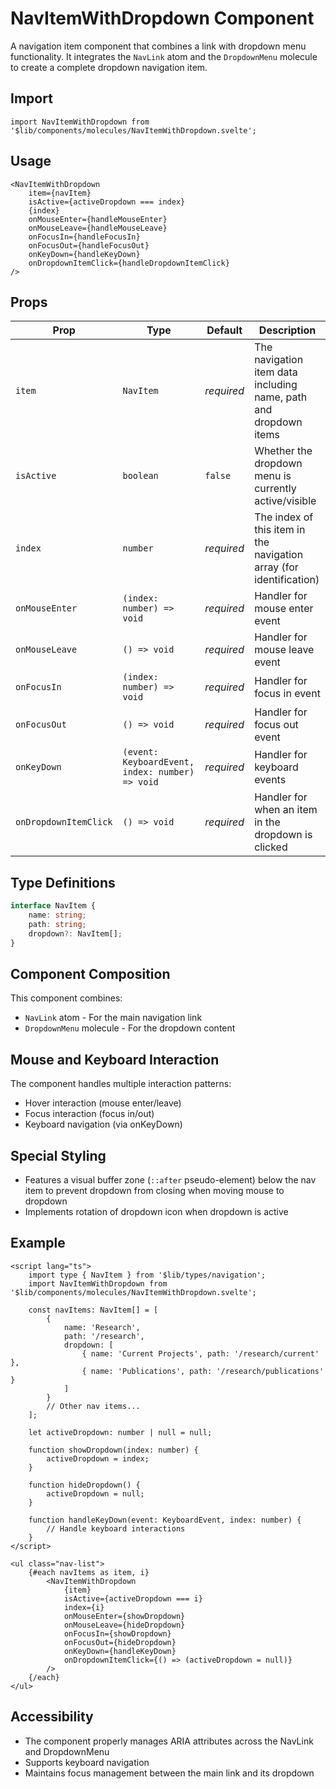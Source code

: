 # NavItemWithDropdown Component

A navigation item component that combines a link with dropdown menu functionality. It integrates the `NavLink` atom and the `DropdownMenu` molecule to create a complete dropdown navigation item.

## Import

```svelte
import NavItemWithDropdown from '$lib/components/molecules/NavItemWithDropdown.svelte';
```

## Usage

```svelte
<NavItemWithDropdown
	item={navItem}
	isActive={activeDropdown === index}
	{index}
	onMouseEnter={handleMouseEnter}
	onMouseLeave={handleMouseLeave}
	onFocusIn={handleFocusIn}
	onFocusOut={handleFocusOut}
	onKeyDown={handleKeyDown}
	onDropdownItemClick={handleDropdownItemClick}
/>
```

## Props

| Prop                  | Type                                            | Default    | Description                                                         |
| --------------------- | ----------------------------------------------- | ---------- | ------------------------------------------------------------------- |
| `item`                | `NavItem`                                       | _required_ | The navigation item data including name, path and dropdown items    |
| `isActive`            | `boolean`                                       | `false`    | Whether the dropdown menu is currently active/visible               |
| `index`               | `number`                                        | _required_ | The index of this item in the navigation array (for identification) |
| `onMouseEnter`        | `(index: number) => void`                       | _required_ | Handler for mouse enter event                                       |
| `onMouseLeave`        | `() => void`                                    | _required_ | Handler for mouse leave event                                       |
| `onFocusIn`           | `(index: number) => void`                       | _required_ | Handler for focus in event                                          |
| `onFocusOut`          | `() => void`                                    | _required_ | Handler for focus out event                                         |
| `onKeyDown`           | `(event: KeyboardEvent, index: number) => void` | _required_ | Handler for keyboard events                                         |
| `onDropdownItemClick` | `() => void`                                    | _required_ | Handler for when an item in the dropdown is clicked                 |

## Type Definitions

```typescript
interface NavItem {
	name: string;
	path: string;
	dropdown?: NavItem[];
}
```

## Component Composition

This component combines:

- `NavLink` atom - For the main navigation link
- `DropdownMenu` molecule - For the dropdown content

## Mouse and Keyboard Interaction

The component handles multiple interaction patterns:

- Hover interaction (mouse enter/leave)
- Focus interaction (focus in/out)
- Keyboard navigation (via onKeyDown)

## Special Styling

- Features a visual buffer zone (`::after` pseudo-element) below the nav item to prevent dropdown from closing when moving mouse to dropdown
- Implements rotation of dropdown icon when dropdown is active

## Example

```svelte
<script lang="ts">
	import type { NavItem } from '$lib/types/navigation';
	import NavItemWithDropdown from '$lib/components/molecules/NavItemWithDropdown.svelte';

	const navItems: NavItem[] = [
		{
			name: 'Research',
			path: '/research',
			dropdown: [
				{ name: 'Current Projects', path: '/research/current' },
				{ name: 'Publications', path: '/research/publications' }
			]
		}
		// Other nav items...
	];

	let activeDropdown: number | null = null;

	function showDropdown(index: number) {
		activeDropdown = index;
	}

	function hideDropdown() {
		activeDropdown = null;
	}

	function handleKeyDown(event: KeyboardEvent, index: number) {
		// Handle keyboard interactions
	}
</script>

<ul class="nav-list">
	{#each navItems as item, i}
		<NavItemWithDropdown
			{item}
			isActive={activeDropdown === i}
			index={i}
			onMouseEnter={showDropdown}
			onMouseLeave={hideDropdown}
			onFocusIn={showDropdown}
			onFocusOut={hideDropdown}
			onKeyDown={handleKeyDown}
			onDropdownItemClick={() => (activeDropdown = null)}
		/>
	{/each}
</ul>
```

## Accessibility

- The component properly manages ARIA attributes across the NavLink and DropdownMenu
- Supports keyboard navigation
- Maintains focus management between the main link and its dropdown
